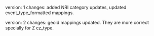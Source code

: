 version: 1
changes: added NRI category updates, updated event_type_formatted mappings.

version: 2
changes: geoid mappings updated. They are more correct specially for Z cz_type.
